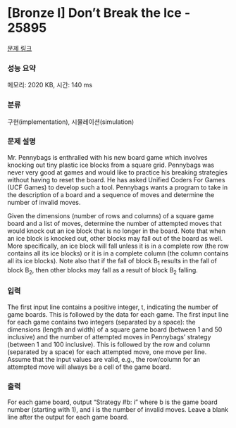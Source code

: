 # [Bronze I] Don’t Break the Ice - 25895 

[문제 링크](https://www.acmicpc.net/problem/25895) 

### 성능 요약

메모리: 2020 KB, 시간: 140 ms

### 분류

구현(implementation), 시뮬레이션(simulation)

### 문제 설명

<p>Mr. Pennybags is enthralled with his new board game which involves knocking out tiny plastic ice blocks from a square grid. Pennybags was never very good at games and would like to practice his breaking strategies without having to reset the board. He has asked Unified Coders For Games (UCF Games) to develop such a tool. Pennybags wants a program to take in the description of a board and a sequence of moves and determine the number of invalid moves.</p>

<p>Given the dimensions (number of rows and columns) of a square game board and a list of moves, determine the number of attempted moves that would knock out an ice block that is no longer in the board. Note that when an ice block is knocked out, other blocks may fall out of the board as well. More specifically, an ice block will fall unless it is in a complete row (the row contains all its ice blocks) or it is in a complete column (the column contains all its ice blocks). Note also that if the fall of block B<sub>1</sub> results in the fall of block B<sub>2</sub>, then other blocks may fall as a result of block B<sub>2</sub> falling.</p>

### 입력 

 <p>The first input line contains a positive integer, t, indicating the number of game boards. This is followed by the data for each game. The first input line for each game contains two integers (separated by a space): the dimensions (length and width) of a square game board (between 1 and 50 inclusive) and the number of attempted moves in Pennybags’ strategy (between 1 and 100 inclusive). This is followed by the row and column (separated by a space) for each attempted move, one move per line. Assume that the input values are valid, e.g., the row/column for an attempted move will always be a cell of the game board.</p>

### 출력 

 <p>For each game board, output “Strategy #b: i” where b is the game board number (starting with 1), and i is the number of invalid moves. Leave a blank line after the output for each game board.</p>

